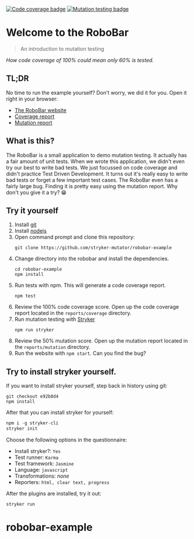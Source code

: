 [![Code coverage badge](https://img.shields.io/badge/coverage-100%25-brightgreen)](https://stryker-mutator.io/robobar-example/reports/coverage/index.html)
[![Mutation testing badge](https://img.shields.io/endpoint?style=flat&url=https%3A%2F%2Fbadge-api.stryker-mutator.io%2Fgithub.com%2Fstryker-mutator%2Frobobar-example%2Fmaster)](https://dashboard.stryker-mutator.io/reports/github.com/stryker-mutator/robobar-example/master)


# Welcome to the RoboBar

> An introduction to mutation testing

_How code coverage of 100% could mean only 60% is tested._

## TL;DR

No time to run the example yourself? Don't worry, we did it for you. Open it right in your browser:

* [The RoboBar website](https://stryker-mutator.io/robobar-example/)
* [Coverage report](https://stryker-mutator.io/robobar-example/reports/coverage/index.html)
* [Mutation report](https://stryker-mutator.io/robobar-example/reports/mutation/html/index.html)

## What is this?
The RoboBar is a small application to demo mutation testing. It actually has a fair amount of unit tests. When we wrote this application, we didn't even try our best to write bad tests. We just focussed on code coverage and didn't practice Test Driven Development. It turns out it's really easy to write bad tests or forget a few important test cases. The RoboBar even has a fairly large bug. Finding it is pretty easy using the mutation report. Why don't you give it a try? 😁

## Try it yourself

1. Install [git](https://git-scm.com)
1. Install [nodejs](https://nodejs.org/)
1. Open command prompt and clone this repository:
   ```
   git clone https://github.com/stryker-mutator/robobar-example
   ```
1. Change directory into the robobar and install the dependencies.
   ```
   cd robobar-example
   npm install
   ```
1. Run tests with npm. This will generate a code coverage report. 
   ```
   npm test
   ``` 
1. Review the 100% code coverage score. Open up the code coverage report located in the `reports/coverage` directory.
1. Run mutation testing with [Stryker](https://stryker-mutator.io)
   ```
   npm run stryker
   ```
1. Review the 50% mutation score. Open up the mutation report located in the `reports/mutation` directory.
1. Run the website with `npm start`. Can you find the bug?

## Try to install stryker yourself.

If you want to install stryker yourself, step back in history using git:

```
git checkout e92b8d4
npm install
```

After that you can install stryker for yourself:

```js
npm i -g stryker-cli
stryker init
```

Choose the following options in the questionnaire:

* Install stryker?: `Yes`
* Test runner: `Karma`
* Test framework: `Jasmine`
* Language: `javascript`
* Transformations: *none*
* Reporters: `html, clear text, progress`

After the plugins are installed, try it out:

```
stryker run
```

# robobar-example

